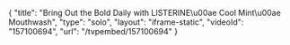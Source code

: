 {
    "title": "Bring Out the Bold Daily with LISTERINE\u00ae Cool Mint\u00ae Mouthwash",
    "type": "solo",
    "layout": "iframe-static",
    "videoId": "157100694",
    "url": "\/tvpembed\/157100694"
}
